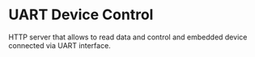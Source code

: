 # UART Device Control

HTTP server that allows to read data and control and embedded device connected via UART interface.
